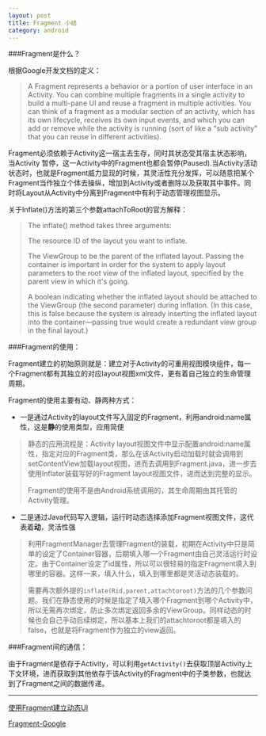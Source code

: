 ```yaml
---
layout: post
title: Fragment 小结
category: android
---
```

###Fragment是什么？

根据Google开发文档的定义：

> A Fragment represents a behavior or a portion of user interface in an Activity. You can combine multiple fragments in a single activity to build a multi-pane UI and reuse a fragment in multiple activities. You can think of a fragment as a modular section of an activity, which has its own lifecycle, receives its own input events, and which you can add or remove while the activity is running (sort of like a "sub activity" that you can reuse in different activities).

Fragment必须依赖于Activity这一宿主去生存，同时其状态受其宿主状态影响，当Activity 暂停，这一Activity中的Fragment也都会暂停(Paused).当Activity活动状态时，也就是Fragment威力显现的时候，其灵活性充分发挥，可以随意把某个Fragment当作独立个体去操纵，增加到Activity或者删除以及获取其中事件。同时将Layout从Activity中分离到Fragment中有利于动态管理视图显示。

关于Inflate()方法的第三个参数attachToRoot的官方解释：

> The inflate() method takes three arguments:
> 
> The resource ID of the layout you want to inflate.
> 
> The ViewGroup to be the parent of the inflated layout. Passing the container is important in order for the system to apply layout parameters to the root view of the inflated layout, specified by the parent view in which it's going.
> 
> A boolean indicating whether the inflated layout should be attached to the ViewGroup (the second parameter) during inflation. (In this case, this is false because the system is already inserting the inflated layout into the container—passing true would create a redundant view group in the final layout.)
> 

###Fragment的使用：

Fragment建立的初始原则就是：建立对于Activity的可重用视图模块组件，每一个Fragment都有其独立的对应layout视图xml文件，更有着自己独立的生命管理周期。

Fragment的使用主要有动、静两种方式：

* 一是通过Activity的layout文件写入固定的Fragment，利用android:name属性，这是**静**的使用类型，应用简便         

> 静态的应用流程是：Activity layout视图文件中显示配置android:name属性，指定对应的Fragment类，那么在该Activity启动加载时就会调用到setContentView加载layout视图，进而去调用到Fragment.java，进一步去使用Inflater装载写好的Fragment layout视图文件，进而达到完整的显示。
> 
>  Fragment的使用不是由Android系统调用的，其生命周期由其托管的Activity管理。 

*  二是通过Java代码写入逻辑，运行时动态选择添加Fragment视图文件，这代表着**动**，灵活性强

>利用FragmentManager去管理Fragment的装载，初期在Activity中只是简单的设定了Container容器，后期填入哪一个Fragment由自己灵活运行时设定。由于Container设定了id属性，所以可以很轻易的指定Fragment填入到哪里的容器。这样一来，填入什么，填入到哪里都是灵活动态装载的。
> 
> 需要再次额外提的`inflate(Rid,parent,attachtoroot)`方法的几个参数问题。我们在静态使用的时候是指定了填入哪个Fragment到哪个Activity中，所以无需再次绑定，防止多次绑定返回多余的ViewGroup。同样动态的时候也会自己手动后续绑定，所以基本上我们的attachtoroot都是填入的false，也就是将Fragment作为独立的view返回。


###Fragment间的通信：

由于Fragment是依存于Activity，可以利用`getActivity()`去获取顶层Activity上下文环境，进而获取到其他依存于该Activity的Fragment中的子类参数，也就达到了Fragment之间的数据传递。



---

[使用Fragment建立动态UI](http://hukai.me/android-training-course-in-chinese/basics/fragments/index.html)

[Fragment-Google](http://developer.android.com/guide/components/fragments.html)
